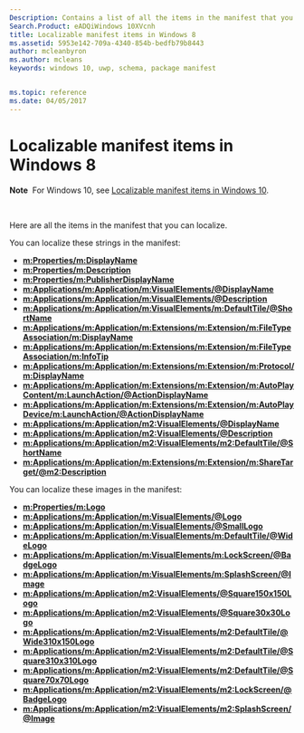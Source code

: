 ```yaml
---
Description: Contains a list of all the items in the manifest that you can localize. 
Search.Product: eADQiWindows 10XVcnh
title: Localizable manifest items in Windows 8
ms.assetid: 5953e142-709a-4340-854b-bedfb79b8443
author: mcleanbyron
ms.author: mcleans
keywords: windows 10, uwp, schema, package manifest


ms.topic: reference
ms.date: 04/05/2017
---
```


# Localizable manifest items in Windows 8


**Note**  For Windows 10, see [Localizable manifest items in Windows 10](uapmanifestschema/localizable-manifest-items-win10.md).

 

Here are all the items in the manifest that you can localize. 

You can localize these strings in the manifest:

-   [**m:Properties/m:DisplayName**](https://msdn.microsoft.com/library/windows/apps/dn423240)
-   [**m:Properties/m:Description**](https://msdn.microsoft.com/library/windows/apps/dn423265)
-   [**m:Properties/m:PublisherDisplayName**](https://msdn.microsoft.com/library/windows/apps/dn423296)
-   [**m:Applications/m:Application/m:VisualElements/@DisplayName**](https://msdn.microsoft.com/library/windows/apps/dn423310)
-   [**m:Applications/m:Application/m:VisualElements/@Description**](https://msdn.microsoft.com/library/windows/apps/dn423310)
-   [**m:Applications/m:Application/m:VisualElements/m:DefaultTile/@ShortName**](https://msdn.microsoft.com/library/windows/apps/dn423263)
-   [**m:Applications/m:Application/m:Extensions/m:Extension/m:FileTypeAssociation/m:DisplayName**](https://msdn.microsoft.com/library/windows/apps/dn423268)
-   [**m:Applications/m:Application/m:Extensions/m:Extension/m:FileTypeAssociation/m:InfoTip**](https://msdn.microsoft.com/library/windows/apps/dn423278)
-   [**m:Applications/m:Application/m:Extensions/m:Extension/m:Protocol/m:DisplayName**](https://msdn.microsoft.com/library/windows/apps/dn423231)
-   [**m:Applications/m:Application/m:Extensions/m:Extension/m:AutoPlayContent/m:LaunchAction/@ActionDisplayName**](https://msdn.microsoft.com/library/windows/apps/dn423283)
-   [**m:Applications/m:Application/m:Extensions/m:Extension/m:AutoPlayDevice/m:LaunchAction/@ActionDisplayName**](https://msdn.microsoft.com/library/windows/apps/dn423235)
-   [**m:Applications/m:Application/m2:VisualElements/@DisplayName**](https://msdn.microsoft.com/library/windows/apps/dn391690)
-   [**m:Applications/m:Application/m2:VisualElements/@Description**](https://msdn.microsoft.com/library/windows/apps/dn391690)
-   [**m:Applications/m:Application/m2:VisualElements/m2:DefaultTile/@ShortName**](https://msdn.microsoft.com/library/windows/apps/dn391672)
-   [**m:Applications/m:Application/m:Extensions/m:Extension/m:ShareTarget/@m2:Description**](https://msdn.microsoft.com/library/windows/apps/dn423303)

You can localize these images in the manifest:

-   [**m:Properties/m:Logo**](https://msdn.microsoft.com/library/windows/apps/dn423242)
-   [**m:Applications/m:Application/m:VisualElements/@Logo**](https://msdn.microsoft.com/library/windows/apps/dn423310)
-   [**m:Applications/m:Application/m:VisualElements/@SmallLogo**](https://msdn.microsoft.com/library/windows/apps/dn423310)
-   [**m:Applications/m:Application/m:VisualElements/m:DefaultTile/@WideLogo**](https://msdn.microsoft.com/library/windows/apps/dn423263)
-   [**m:Applications/m:Application/m:VisualElements/m:LockScreen/@BadgeLogo**](https://msdn.microsoft.com/library/windows/apps/dn423284)
-   [**m:Applications/m:Application/m:VisualElements/m:SplashScreen/@Image**](https://msdn.microsoft.com/library/windows/apps/dn423304)
-   [**m:Applications/m:Application/m2:VisualElements/@Square150x150Logo**](https://msdn.microsoft.com/library/windows/apps/dn391690)
-   [**m:Applications/m:Application/m2:VisualElements/@Square30x30Logo**](https://msdn.microsoft.com/library/windows/apps/dn391690)
-   [**m:Applications/m:Application/m2:VisualElements/m2:DefaultTile/@Wide310x150Logo**](https://msdn.microsoft.com/library/windows/apps/dn391672)
-   [**m:Applications/m:Application/m2:VisualElements/m2:DefaultTile/@Square310x310Logo**](https://msdn.microsoft.com/library/windows/apps/dn391672)
-   [**m:Applications/m:Application/m2:VisualElements/m2:DefaultTile/@Square70x70Logo**](https://msdn.microsoft.com/library/windows/apps/dn391672)
-   [**m:Applications/m:Application/m2:VisualElements/m2:LockScreen/@BadgeLogo**](https://msdn.microsoft.com/library/windows/apps/dn391679)
-   [**m:Applications/m:Application/m2:VisualElements/m2:SplashScreen/@Image**](https://msdn.microsoft.com/library/windows/apps/dn391687)

 

 



